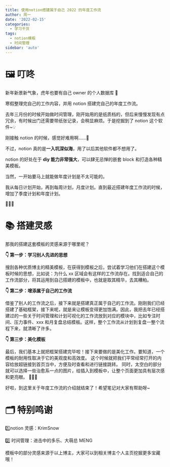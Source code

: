 ```yaml
---
title: 使用notion搭建属于自己 2022 的年度工作流
author: 周一
date: '2022-02-15'
categories:
  - 学习干货
tags:
  - notion模板
  - 时间管理
sidebar: 'auto'
---
```


# 🖼️ 叮咚

新年新景新气象，虎年也要有自己 owner 的个人数据库 📝

寒假整理完自己的工作内容，并用 notion 搭建完自己的年度工作流。

去年三月份的时候开始做时间管理，刚开始用的是纸质档的，但后来慢慢发现有点冗余，有时候出门还需要带纸张记录，会稍显麻烦。于是挖掘到了 notion 这个软件~💡

刚接触 notion 的时候，感觉好难用啊……🥶

不过，notion 真的是**一入坑深似海**，用了以后其他软件都不想用了。

notion 的好处在于 **diy 能力非常强大**，可以肆无忌惮的嵌套 block 和打造各种精美模板。

当然，一开始要马上就能做年度计划是不太可能的。

我从每日计划开始，再到每周计划，月度计划。直到最近搭建年度工作流的时候，增加了季度计划和年度计划。

🌸🌸🌸

# 📚 搭建灵感

那我的搭建这套模板的灵感来源于哪里呢？

**👇 第一步：学习别人先进的思想**

搜刮各种优质博主的精美模板，在获得到模板之后，尝试着学习他们在搭建这个模板时候的思想，比如说：为什么 xx 区域会有这样的工作流存在。找到适合自己的工作流部分，将其运用到自己搭建的模板中，也就是取其精华，去其糟粕。

**👇 第二步：增添属于自己的工作流**

借鉴了别人的工作流之后，接下来就是搭建真正属于自己的工作流。刚刚我们已经搭建了基础框架，接下来呢，就是来让模板变得更加饱满。因此，我把去年已经搭建过的一些关于时间管理和计划可视化的工作流放到对应的模块中，比如专注时间、压力事件、xxx 和月复盘总结模板。这样，整个工作流从计划到复盘一整个流程下来，就清晰了许多。

**👇 第三步：美化模板**

最后，我们基本上就把框架搭建完毕啦！接下来要做的是美化工作。要知道，一个模板的耐用性取决于它的美观度和高效度。 这个时候就把我们平常经常打开的内容给放超链接到首页当中，方便及时查看和进行链接跳转。
同时，太空白的部分就可以选择一些治愈系一点的图片，给插入到模板中，让整个页面更加具有层次感和更亮眼。
📑📑📑

好啦，到这里关于年度工作流的介绍就结束了！希望笔记对大家有帮助呀~

# 🗂️ 特别鸣谢

1️⃣notion 灵感：KrimSnow

2️⃣ 时间管理：进击中的多乐、大萌总 MENG

模板中的部分灵感来源于以上博主，大家可以到相关博主个人主页挖掘更多宝藏哦！
